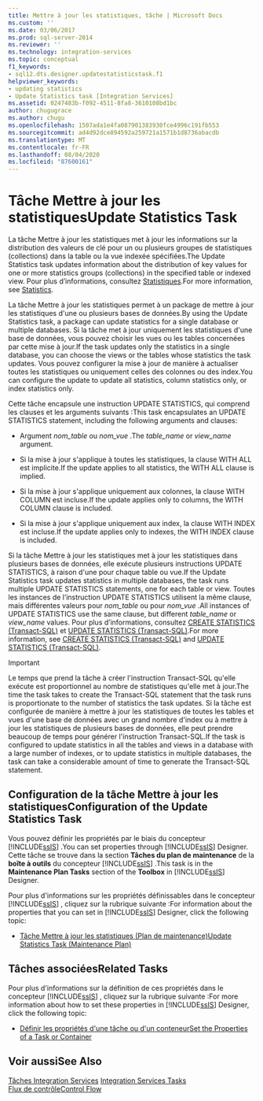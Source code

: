 ```yaml
---
title: Mettre à jour les statistiques, tâche | Microsoft Docs
ms.custom: ''
ms.date: 03/06/2017
ms.prod: sql-server-2014
ms.reviewer: ''
ms.technology: integration-services
ms.topic: conceptual
f1_keywords:
- sql12.dts.designer.updatestatisticstask.f1
helpviewer_keywords:
- updating statistics
- Update Statistics task [Integration Services]
ms.assetid: 0247483b-f092-4511-8fa8-3610108bd1bc
author: chugugrace
ms.author: chugu
ms.openlocfilehash: 1507ada1e4fa087901383930fce4996c191fb553
ms.sourcegitcommit: ad4d92dce894592a259721a1571b1d8736abacdb
ms.translationtype: MT
ms.contentlocale: fr-FR
ms.lasthandoff: 08/04/2020
ms.locfileid: "87600161"
---
```

# <a name="update-statistics-task"></a><span data-ttu-id="a32f2-102">Tâche Mettre à jour les statistiques</span><span class="sxs-lookup"><span data-stu-id="a32f2-102">Update Statistics Task</span></span>
  <span data-ttu-id="a32f2-103">La tâche Mettre à jour les statistiques met à jour les informations sur la distribution des valeurs de clé pour un ou plusieurs groupes de statistiques (collections) dans la table ou la vue indexée spécifiées.</span><span class="sxs-lookup"><span data-stu-id="a32f2-103">The Update Statistics task updates information about the distribution of key values for one or more statistics groups (collections) in the specified table or indexed view.</span></span> <span data-ttu-id="a32f2-104">Pour plus d’informations, consultez [Statistiques](../../relational-databases/statistics/statistics.md).</span><span class="sxs-lookup"><span data-stu-id="a32f2-104">For more information, see [Statistics](../../relational-databases/statistics/statistics.md).</span></span>  
  
 <span data-ttu-id="a32f2-105">La tâche Mettre à jour les statistiques permet à un package de mettre à jour les statistiques d'une ou plusieurs bases de données.</span><span class="sxs-lookup"><span data-stu-id="a32f2-105">By using the Update Statistics task, a package can update statistics for a single database or multiple databases.</span></span> <span data-ttu-id="a32f2-106">Si la tâche met à jour uniquement les statistiques d'une base de données, vous pouvez choisir les vues ou les tables concernées par cette mise à jour.</span><span class="sxs-lookup"><span data-stu-id="a32f2-106">If the task updates only the statistics in a single database, you can choose the views or the tables whose statistics the task updates.</span></span> <span data-ttu-id="a32f2-107">Vous pouvez configurer la mise à jour de manière à actualiser toutes les statistiques ou uniquement celles des colonnes ou des index.</span><span class="sxs-lookup"><span data-stu-id="a32f2-107">You can configure the update to update all statistics, column statistics only, or index statistics only.</span></span>  
  
 <span data-ttu-id="a32f2-108">Cette tâche encapsule une instruction UPDATE STATISTICS, qui comprend les clauses et les arguments suivants :</span><span class="sxs-lookup"><span data-stu-id="a32f2-108">This task encapsulates an UPDATE STATISTICS statement, including the following arguments and clauses:</span></span>  
  
-   <span data-ttu-id="a32f2-109">Argument *nom_table* ou *nom_vue* .</span><span class="sxs-lookup"><span data-stu-id="a32f2-109">The *table_name* or *view_name* argument.</span></span>  
  
-   <span data-ttu-id="a32f2-110">Si la mise à jour s'applique à toutes les statistiques, la clause WITH ALL est implicite.</span><span class="sxs-lookup"><span data-stu-id="a32f2-110">If the update applies to all statistics, the WITH ALL clause is implied.</span></span>  
  
-   <span data-ttu-id="a32f2-111">Si la mise à jour s'applique uniquement aux colonnes, la clause WITH COLUMN est incluse.</span><span class="sxs-lookup"><span data-stu-id="a32f2-111">If the update applies only to columns, the WITH COLUMN clause is included.</span></span>  
  
-   <span data-ttu-id="a32f2-112">Si la mise à jour s'applique uniquement aux index, la clause WITH INDEX est incluse.</span><span class="sxs-lookup"><span data-stu-id="a32f2-112">If the update applies only to indexes, the WITH INDEX clause is included.</span></span>  
  
 <span data-ttu-id="a32f2-113">Si la tâche Mettre à jour les statistiques met à jour les statistiques dans plusieurs bases de données, elle exécute plusieurs instructions UPDATE STATISTICS, à raison d'une pour chaque table ou vue.</span><span class="sxs-lookup"><span data-stu-id="a32f2-113">If the Update Statistics task updates statistics in multiple databases, the task runs multiple UPDATE STATISTICS statements, one for each table or view.</span></span> <span data-ttu-id="a32f2-114">Toutes les instances de l’instruction UPDATE STATISTICS utilisent la même clause, mais différentes valeurs pour *nom_table* ou pour *nom_vue* .</span><span class="sxs-lookup"><span data-stu-id="a32f2-114">All instances of UPDATE STATISTICS use the same clause, but different *table_name* or *view_name* values.</span></span> <span data-ttu-id="a32f2-115">Pour plus d’informations, consultez [CREATE STATISTICS &#40;Transact-SQL&#41;](/sql/t-sql/statements/create-statistics-transact-sql) et [UPDATE STATISTICS &#40;Transact-SQL&#41;](/sql/t-sql/statements/update-statistics-transact-sql).</span><span class="sxs-lookup"><span data-stu-id="a32f2-115">For more information, see [CREATE STATISTICS &#40;Transact-SQL&#41;](/sql/t-sql/statements/create-statistics-transact-sql) and [UPDATE STATISTICS &#40;Transact-SQL&#41;](/sql/t-sql/statements/update-statistics-transact-sql).</span></span>  
  
> [!IMPORTANT]  
>  <span data-ttu-id="a32f2-116">Le temps que prend la tâche à créer l'instruction Transact-SQL qu'elle exécute est proportionnel au nombre de statistiques qu'elle met à jour.</span><span class="sxs-lookup"><span data-stu-id="a32f2-116">The time the task takes to create the Transact-SQL statement that the task runs is proportionate to the number of statistics the task updates.</span></span> <span data-ttu-id="a32f2-117">Si la tâche est configurée de manière à mettre à jour les statistiques de toutes les tables et vues d'une base de données avec un grand nombre d'index ou à mettre à jour les statistiques de plusieurs bases de données, elle peut prendre beaucoup de temps pour générer l'instruction Transact-SQL.</span><span class="sxs-lookup"><span data-stu-id="a32f2-117">If the task is configured to update statistics in all the tables and views in a database with a large number of indexes, or to update statistics in multiple databases, the task can take a considerable amount of time to generate the Transact-SQL statement.</span></span>  
  
## <a name="configuration-of-the-update-statistics-task"></a><span data-ttu-id="a32f2-118">Configuration de la tâche Mettre à jour les statistiques</span><span class="sxs-lookup"><span data-stu-id="a32f2-118">Configuration of the Update Statistics Task</span></span>  
 <span data-ttu-id="a32f2-119">Vous pouvez définir les propriétés par le biais du concepteur [!INCLUDE[ssIS](../../../includes/ssis-md.md)] .</span><span class="sxs-lookup"><span data-stu-id="a32f2-119">You can set properties through [!INCLUDE[ssIS](../../../includes/ssis-md.md)] Designer.</span></span> <span data-ttu-id="a32f2-120">Cette tâche se trouve dans la section **Tâches du plan de maintenance** de la **boîte à outils** du concepteur [!INCLUDE[ssIS](../../../includes/ssis-md.md)] .</span><span class="sxs-lookup"><span data-stu-id="a32f2-120">This task is in the **Maintenance Plan Tasks** section of the **Toolbox** in [!INCLUDE[ssIS](../../../includes/ssis-md.md)] Designer.</span></span>  
  
 <span data-ttu-id="a32f2-121">Pour plus d'informations sur les propriétés définissables dans le concepteur [!INCLUDE[ssIS](../../../includes/ssis-md.md)] , cliquez sur la rubrique suivante :</span><span class="sxs-lookup"><span data-stu-id="a32f2-121">For information about the properties that you can set in [!INCLUDE[ssIS](../../../includes/ssis-md.md)] Designer, click the following topic:</span></span>  
  
-   [<span data-ttu-id="a32f2-122">Tâche Mettre à jour les statistiques &#40;Plan de maintenance&#41;</span><span class="sxs-lookup"><span data-stu-id="a32f2-122">Update Statistics Task &#40;Maintenance Plan&#41;</span></span>](../../relational-databases/maintenance-plans/update-statistics-task-maintenance-plan.md)  
  
## <a name="related-tasks"></a><span data-ttu-id="a32f2-123">Tâches associées</span><span class="sxs-lookup"><span data-stu-id="a32f2-123">Related Tasks</span></span>  
 <span data-ttu-id="a32f2-124">Pour plus d'informations sur la définition de ces propriétés dans le concepteur [!INCLUDE[ssIS](../../../includes/ssis-md.md)] , cliquez sur la rubrique suivante :</span><span class="sxs-lookup"><span data-stu-id="a32f2-124">For more information about how to set these properties in [!INCLUDE[ssIS](../../../includes/ssis-md.md)] Designer, click the following topic:</span></span>  
  
-   [<span data-ttu-id="a32f2-125">Définir les propriétés d'une tâche ou d'un conteneur</span><span class="sxs-lookup"><span data-stu-id="a32f2-125">Set the Properties of a Task or Container</span></span>](../set-the-properties-of-a-task-or-container.md)  
  
## <a name="see-also"></a><span data-ttu-id="a32f2-126">Voir aussi</span><span class="sxs-lookup"><span data-stu-id="a32f2-126">See Also</span></span>  
 <span data-ttu-id="a32f2-127">[Tâches Integration Services](integration-services-tasks.md) </span><span class="sxs-lookup"><span data-stu-id="a32f2-127">[Integration Services Tasks](integration-services-tasks.md) </span></span>  
 [<span data-ttu-id="a32f2-128">Flux de contrôle</span><span class="sxs-lookup"><span data-stu-id="a32f2-128">Control Flow</span></span>](control-flow.md)  
  
  
